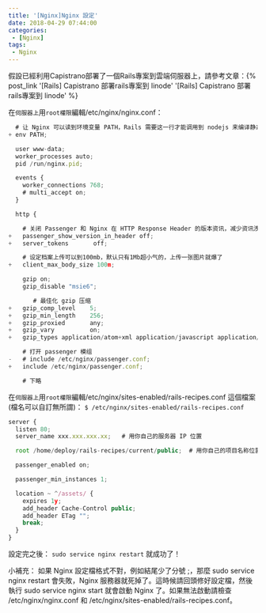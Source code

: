 ```yaml
---
title: '[Nginx]Nginx 設定'
date: 2018-04-29 07:44:00
categories:
 - [Nginx]
tags:
 - Nginx
---
```

假設已經利用Capistrano部署了一個Rails專案到雲端伺服器上，請參考文章：{% post_link '[Rails] Capistrano 部署rails專案到 linode' '[Rails] Capistrano 部署rails專案到 linode' %}

在`伺服器上`用`root權限`編輯/etc/nginx/nginx.conf：
``` javascript /etc/nginx/nginx.conf
  # 让 Nginx 可以读到环境变量 PATH，Rails 需要这一行才能调用到 nodejs 来编译静态档案
+ env PATH;

  user www-data;
  worker_processes auto;
  pid /run/nginx.pid;

  events {
    worker_connections 768;
    # multi_accept on;
  }

  http {

    # 关闭 Passenger 和 Nginx 在 HTTP Response Header 的版本资讯，减少资讯洩漏
+   passenger_show_version_in_header off;
+   server_tokens       off;

    # 设定档案上传可以到100mb，默认只有1Mb超小气的，上传一张图片就爆了
+   client_max_body_size 100m;

    gzip on;
    gzip_disable "msie6";

       # 最佳化 gzip 压缩
+   gzip_comp_level    5;
+   gzip_min_length    256;
+   gzip_proxied       any;
+   gzip_vary          on;
+   gzip_types application/atom+xml application/javascript application/x-javascript application/json application/rss+xml application/vnd.ms-fontobject application/x-font-ttf application/x-web-app-manifest+json application/xhtml+xml application/xml font/opentype image/svg+xml image/x-icon text/css text/xml text/plain text/javascript text/x-component;

    # 打开 passenger 模组
-   # include /etc/nginx/passenger.conf;
+   include /etc/nginx/passenger.conf;

    # 下略
```

在`伺服器上`用`root權限`編輯/etc/nginx/sites-enabled/rails-recipes.conf  這個檔案(檔名可以自訂無所謂)：
`$ /etc/nginx/sites-enabled/rails-recipes.conf`
``` javascript /etc/nginx/sites-enabled/rails-recipes.conf
server {
  listen 80;
  server_name xxx.xxx.xxx.xx;   # 用你自己的服务器 IP 位置

  root /home/deploy/rails-recipes/current/public;  # 用你自己的项目名称位置

  passenger_enabled on;

  passenger_min_instances 1;

  location ~ ^/assets/ {
    expires 1y;
    add_header Cache-Control public;
    add_header ETag "";
    break;
  }
}
```

設定完之後：
`sudo service nginx restart`
就成功了！

小補充：
如果 Nginx 設定檔格式不對，例如結尾少了分號 ;，那麼 sudo service nginx restart 會失敗，Nginx 服務器就死掉了。這時候請回頭修好設定檔，然後執行 sudo service nginx start 就會啟動 Nginx 了。如果無法啟動請檢查 /etc/nginx/nginx.conf 和 /etc/nginx/sites-enabled/rails-recipes.conf。
